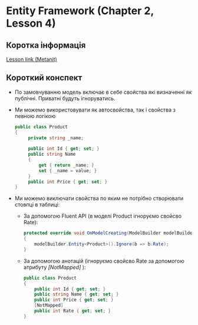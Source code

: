 # Entity Framework (Chapter 2, Lesson 4)

## Коротка інформація
[Lesson link (Metanit)](https://metanit.com/sharp/entityframeworkcore/2.5.php)

## Короткий конспект
* По замовчуванню модель включає в себе свойства які визначенні як публічні. Приватні будуть ігноруватись.
* Ми можемо використовувати як автосвойства, так і свойства з певною логікою

   ```csharp
   public class Product
   {
        private string _name;
     
        public int Id { get; set; }
        public string Name
        {
            get { return _name; }
            set { _name = value; }
        }
        public int Price { get; set; }
   }
   ```
* Ми можемо виключати свойства по яким не потрібно створювати стовпці в таблиці:
   
   * За допомогою Fluent API (в моделі Product ігноруємо свойсво Rate):
        ```csharp
        protected override void OnModelCreating(ModelBuilder modelBuilder)
        {
            modelBuilder.Entity<Product>().Ignore(b => b.Rate);
        }
        ```
   * За допомогою анотацій (ігноруємо свойсво Rate за допомогою атрибуту *[NotMapped]* ):
        ```csharp
        public class Product
        {
            public int Id { get; set; }
            public string Name { get; set; }
            public int Price { get; set; }
            [NotMapped]
            public int Rate { get; set; }
        }
        ```

